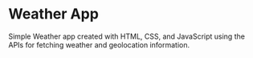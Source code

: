 # Weather App
Simple Weather app created with HTML, CSS, and JavaScript using the APIs for fetching weather and geolocation information.
